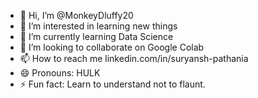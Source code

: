 - 👋 Hi, I’m @MonkeyDluffy20
- 👀 I’m interested in learning new things
- 🌱 I’m currently learning Data Science
- 💞️ I’m looking to collaborate on Google Colab
- 📫 How to reach me linkedin.com/in/suryansh-pathania
- 😄 Pronouns: HULK
- ⚡ Fun fact: Learn to understand not to flaunt.

<!---
MonkeyDluffy20/MonkeyDluffy20 is a ✨ special ✨ repository because its `README.md` (this file) appears on your GitHub profile.
You can click the Preview link to take a look at your changes.
--->
